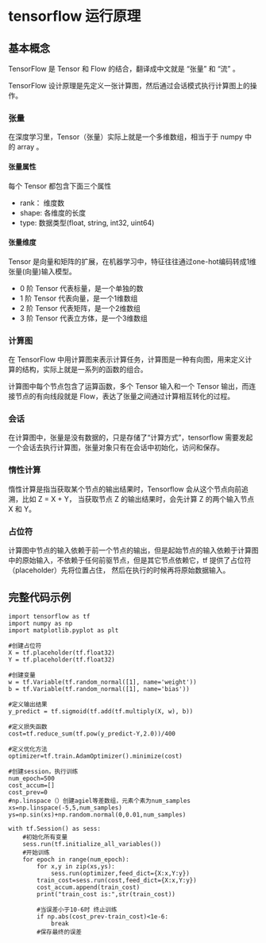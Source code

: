 # tensorflow 运行原理
## 基本概念
TensorFlow 是 Tensor 和 Flow 的结合，翻译成中文就是 “张量” 和 “流” 。

TensorFlow 设计原理是先定义一张计算图，然后通过会话模式执行计算图上的操作。

### 张量
在深度学习里，Tensor（张量）实际上就是一个多维数组，相当于于 numpy 中的 array 。

#### 张量属性
每个 Tensor 都包含下面三个属性
- rank： 维度数
- shape: 各维度的长度
- type:  数据类型(float, string, int32, uint64)

#### 张量维度
Tensor 是向量和矩阵的扩展，在机器学习中，特征往往通过one-hot编码转成1维张量(向量)输入模型。
- 0 阶 Tensor 代表标量，是一个单独的数
- 1 阶 Tensor 代表向量，是一个1维数组
- 2 阶 Tensor 代表矩阵，是一个2维数组
- 3 阶 Tensor 代表立方体，是一个3维数组

### 计算图
在 TensorFlow 中用计算图来表示计算任务，计算图是一种有向图，用来定义计算的结构，实际上就是一系列的函数的组合。

计算图中每个节点包含了运算函数，多个 Tensor 输入和一个 Tensor 输出，而连接节点的有向线段就是 Flow，表达了张量之间通过计算相互转化的过程。

### 会话
在计算图中，张量是没有数据的，只是存储了“计算方式”，tensorflow 需要发起一个会话去执行计算图，张量对象只有在会话中初始化，访问和保存。

### 惰性计算
惰性计算是指当获取某个节点的输出结果时，Tensorflow 会从这个节点向前追溯，比如 Z = X + Y， 当获取节点 Z 的输出结果时，会先计算 Z 的两个输入节点 X 和 Y。

### 占位符
计算图中节点的输入依赖于前一个节点的输出，但是起始节点的输入依赖于计算图中的原始输入，不依赖于任何前驱节点，但是其它节点依赖它，tf 提供了占位符（placeholder）先将位置占住，
然后在执行的时候再将原始数据输入。

## 完整代码示例
```
import tensorflow as tf
import numpy as np
import matplotlib.pyplot as plt
 
#创建占位符
X = tf.placeholder(tf.float32)
Y = tf.placeholder(tf.float32)
 
#创建变量
w = tf.Variable(tf.random_normal([1], name='weight'))
b = tf.Variable(tf.random_normal([1], name='bias'))

#定义输出结果
y_predict = tf.sigmoid(tf.add(tf.multiply(X, w), b))

#定义损失函数
cost=tf.reduce_sum(tf.pow(y_predict-Y,2.0))/400
 
#定义优化方法
optimizer=tf.train.AdamOptimizer().minimize(cost)
 
#创建session，执行训练
num_epoch=500
cost_accum=[]
cost_prev=0
#np.linspace（）创建agiel等差数组，元素个素为num_samples
xs=np.linspace(-5,5,num_samples)
ys=np.sin(xs)+np.random.normal(0,0.01,num_samples)
 
with tf.Session() as sess:
    #初始化所有变量
    sess.run(tf.initialize_all_variables())
    #开始训练
    for epoch in range(num_epoch):
        for x,y in zip(xs,ys):
            sess.run(optimizer,feed_dict={X:x,Y:y})
        train_cost=sess.run(cost,feed_dict={X:x,Y:y})
        cost_accum.append(train_cost)
        print("train_cost is:",str(train_cost)) 
 
        #当误差小于10-6时 终止训练
        if np.abs(cost_prev-train_cost)<1e-6:
            break
        #保存最终的误差

```


